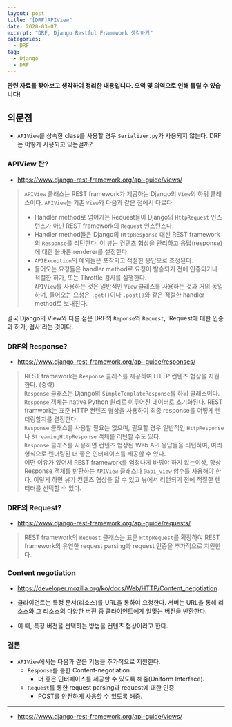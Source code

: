 ```yaml
---
layout: post
title: "[DRF]APIView"
date: 2020-03-07
excerpt: "DRF, Django Restful Framework 생각하기"
categories:
  - DRF
tag:
  - Django
  - DRF
---
```



__관련 자료를 찾아보고 생각하여 정리한 내용입니다. 오역 및 의역으로 인해 틀릴 수 있습니다!__

## 의문점

* `APIView`를 상속한 class를 사용할 경우 `Serializer.py`가 사용되지 않는다. DRF는 어떻게 사용되고 있는걸까?

### APIView 란?
* https://www.django-rest-framework.org/api-guide/views/

> `APIView` 클래스는 REST framework가 제공하는 Django의 `View`의 하위 클래스이다.
> `APIView`는 기존 `View`와 다음과 같은 점에서 다르다.
> * Handler method로 넘어가는 Request들이 Django의 `HttpRequest` 인스턴스가 아닌 REST framework의 `Request` 인스턴스다.
> * Handler method들은 Django의 `HttpResponse` 대신 REST framework의 `Response`를 리턴한다. 이 뷰는 컨텐츠 협상을 관리하고 응답(response)에 대한 올바른 renderer를 설정한다.
> * `APIException`의 예외들은 포착되고 적절한 응답으로 조정된다.
> * 들어오는 요청들은 handler method로 요청이 발송되기 전에 인증되거나 적절한 허가, 또는 Throttle 검사를 실행한다.  
> `APIView`를 사용하는 것은 일반적인 `View` 클래스를 사용하는 것과 거의 동일하며, 들어오는 요청은 `.get()`이나 `.post()`와 같은 적절한 handler method로 보내진다.

결국 Django의 View와 다른 점은 DRF의 `Reponse`와 `Request`, 'Request에 대한 인증과 허가, 검사'라는 것이다.

### DRF의 Response?
* https://www.django-rest-framework.org/api-guide/responses/

> REST framework는 `Response` 클래스를 제공하여 HTTP 컨텐츠 협상을 지원한다. (중략)  
> `Response` 클래스는 Django의 `SimpleTemplateResponse`를 하위 클래스이다. `Response` 객체는 native Python 원리로 이루어진 데이터로 초기화된다. REST framwork는 표준 HTTP 컨텐츠 협상을 사용하여 최종 response를  어떻게 렌더링할지를 결정한다.  
> `Response` 클래스를 사용할 필요는 없으며, 필요할 경우 일반적인 `HttpResponse`나 `StreamingHttpResponse` 객체를 리턴할 수도 있다.   
> `Response` 클래스를 사용하면 컨텐츠 협상된 Web API 응답들을 리턴하여, 여러 형식으로 렌더링된 더 좋은 인터페이스를 제공할 수 있다.  
> 어떤 이유가 있어서 REST framework를 엄청나게 바꿔야 하지 않는이상, 항상 Response 객체를 반환하는 `APIView` 클래스나 `@api_view` 함수를 사용해야 한다. 이렇게 하면 뷰가 컨텐츠 협상을 할 수 있고 뷰에서 리턴되기 전에 적절한 렌터러를 선택할 수 있다.

### DRF의 Request?
* https://www.django-rest-framework.org/api-guide/requests/

> REST framework의 `Request` 클래스는 표준 `HttpRequest`를 확장하여 REST framework의 유연한 request parsing과 request 인증을 추가적으로 지원한다.

### Content negotiation

* https://developer.mozilla.org/ko/docs/Web/HTTP/Content_negotiation

* 클라이언트는 특정 문서(리소스)를 URL을 통하여 요청한다. 서버는 URL을 통해 리소스와 그 리소스의 다양한 버전 중 클라이언트에게 알맞는 버전을 반환한다.
* 이 때, 특정 버전을 선택하는 방법을 컨텐츠 협상이라고 한다.

### 결론

* `APIView`에서는 다음과 같은 기능을 추가적으로 지원한다.
  * `Response`를 통한 Content-negotiation
    * 더 좋은 인터페이스를 제공할 수 있도록 해줌(Uniform Interface).
  * `Request`를 통한 request parsing과 request에 대한 인증
    * POST를 안전하게 사용할 수 있도록 해줌.




---
* https://www.django-rest-framework.org/api-guide/views/